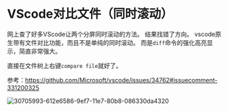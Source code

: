 # VScode对比文件（同时滚动）
网上查了好多VScode让两个分屏同时滚动的方法。
结果找错了方向。
vscode原生带有文件对比功能，而且不是单纯的同时滚动。
而是`diff`命令的强化高亮显示，简直非常强大。

直接在文件树上右键`compare file`就好了。

参考：https://github.com/Microsoft/vscode/issues/34762#issuecomment-331200325

![30705993-612e6586-9ef7-11e7-80b8-086330da4320](https://user-images.githubusercontent.com/14041622/41194824-3a38b186-6c54-11e8-8450-5a8c83e46f9b.gif)

